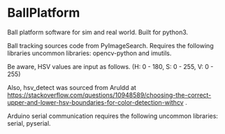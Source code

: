 # BallPlatform
Ball platform software for sim and real world. Built for python3.

Ball tracking sources code from PyImageSearch. 
Requires the following libraries uncommon libraries: opencv-python and imutils.

Be aware, HSV values are input as follows.
(H: 0 - 180, S: 0 - 255, V: 0 - 255)

Also, hsv_detect was sourced from Aruldd at https://stackoverflow.com/questions/10948589/choosing-the-correct-upper-and-lower-hsv-boundaries-for-color-detection-withcv .

Arduino serial communication requires the following uncommon libraries: serial, pyserial.
